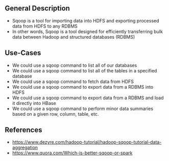 ## General Description
- Sqoop is a tool for importing data into HDFS and exporting processed data from HDFS to any RDBMS
- In other words, Sqoop is a tool designed for efficiently transferring bulk data between Hadoop and structured databases (RDBMS)

## Use-Cases
- We could use a sqoop command to list all of our databases
- We could use a sqoop command to list all of the tables in a specified database
- We could use a sqoop command to fetch data from HDFS
- We could use a sqoop command to export data from a RDBMS into HDFS
- We could use a sqoop command to export data from a RDBMS and load it directly into HBase
- We could use a sqoop command to perform minor data summaries based on a given row, column, table, etc.

## References
- https://www.dezyre.com/hadoop-tutorial/hadoop-sqoop-tutorial-data-aggregation
- https://www.quora.com/Which-is-better-sqoop-or-spark
